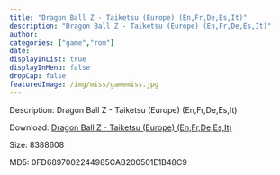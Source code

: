 ```yaml
---
title: "Dragon Ball Z - Taiketsu (Europe) (En,Fr,De,Es,It)"
description: "Dragon Ball Z - Taiketsu (Europe) (En,Fr,De,Es,It)"
author: 
categories: ["game","rom"]
date: 
displayInList: true
displayInMenu: false
dropCap: false
featuredImage: /img/miss/gamemiss.jpg
---
```


Description: Dragon Ball Z - Taiketsu (Europe) (En,Fr,De,Es,It)

Download: <a style="text-decoration:underline;" href="https://mega.nz/#!XaQgiYTS!031ZbBBqKRmDNCeWJI-o3FECdf3aLwV7yhxF-fZbDM0" target = "_blank" rel = "nofollow" > Dragon Ball Z - Taiketsu (Europe) (En,Fr,De,Es,It)</a>

Size: 8388608

MD5: 0FD6897002244985CAB200501E1B48C9

